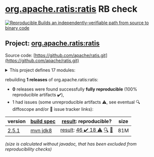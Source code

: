 [org.apache.ratis:ratis](https://central.sonatype.com/artifact/org.apache.ratis/ratis/versions) RB check
=======

[![Reproducible Builds](https://reproducible-builds.org/images/logos/rb.svg) an independently-verifiable path from source to binary code](https://reproducible-builds.org/)

## Project: [org.apache.ratis:ratis](https://central.sonatype.com/artifact/org.apache.ratis/ratis/versions)

Source code: [https://github.com/apache/ratis.git](https://github.com/apache/ratis.git)

<details><summary>This project defines 17 modules:</summary>

* [org.apache.ratis:ratis](https://central.sonatype.com/artifact/org.apache.ratis/ratis/2.5.1)
* [org.apache.ratis:ratis-assembly](https://central.sonatype.com/artifact/org.apache.ratis/ratis-assembly/2.5.1)
* [org.apache.ratis:ratis-client](https://central.sonatype.com/artifact/org.apache.ratis/ratis-client/2.5.1)
* [org.apache.ratis:ratis-common](https://central.sonatype.com/artifact/org.apache.ratis/ratis-common/2.5.1)
* [org.apache.ratis:ratis-docs](https://central.sonatype.com/artifact/org.apache.ratis/ratis-docs/2.5.1)
* [org.apache.ratis:ratis-examples](https://central.sonatype.com/artifact/org.apache.ratis/ratis-examples/2.5.1)
* [org.apache.ratis:ratis-grpc](https://central.sonatype.com/artifact/org.apache.ratis/ratis-grpc/2.5.1)
* [org.apache.ratis:ratis-metrics](https://central.sonatype.com/artifact/org.apache.ratis/ratis-metrics/2.5.1)
* [org.apache.ratis:ratis-netty](https://central.sonatype.com/artifact/org.apache.ratis/ratis-netty/2.5.1)
* [org.apache.ratis:ratis-proto](https://central.sonatype.com/artifact/org.apache.ratis/ratis-proto/2.5.1)
* [org.apache.ratis:ratis-replicated-map](https://central.sonatype.com/artifact/org.apache.ratis/ratis-replicated-map/2.5.1)
* [org.apache.ratis:ratis-resource-bundle](https://central.sonatype.com/artifact/org.apache.ratis/ratis-resource-bundle/2.5.1)
* [org.apache.ratis:ratis-server](https://central.sonatype.com/artifact/org.apache.ratis/ratis-server/2.5.1)
* [org.apache.ratis:ratis-server-api](https://central.sonatype.com/artifact/org.apache.ratis/ratis-server-api/2.5.1)
* [org.apache.ratis:ratis-shell](https://central.sonatype.com/artifact/org.apache.ratis/ratis-shell/2.5.1)
* [org.apache.ratis:ratis-test](https://central.sonatype.com/artifact/org.apache.ratis/ratis-test/2.5.1)
* [org.apache.ratis:ratis-tools](https://central.sonatype.com/artifact/org.apache.ratis/ratis-tools/2.5.1)
</details>

rebuilding **1 releases** of org.apache.ratis:ratis:
- **0** releases were found successfully **fully reproducible** (100% reproducible artifacts :heavy_check_mark:),
- 1 had issues (some unreproducible artifacts :warning:, see eventual :mag: diffoscope and/or :memo: issue tracker links):

| version | [build spec](/BUILDSPEC.md) | [result](https://reproducible-builds.org/docs/jvm/): reproducible? | size |
| -- | --------- | ------ | -- |
| [2.5.1](https://central.sonatype.com/artifact/org.apache.ratis/ratis/2.5.1/pom) | [mvn jdk8](ratis-2.5.1.buildspec) | [result](ratis-2.5.1.buildinfo): [46 :heavy_check_mark:  18 :warning:](ratis-2.5.1.buildcompare) [:mag:](target/ratis-2.5.1.diffoscope) [:memo:](https://issues.apache.org/jira/browse/RATIS-1840) | 81M |

<i>(size is calculated without javadoc, that has been excluded from reproducibility checks)</i>
